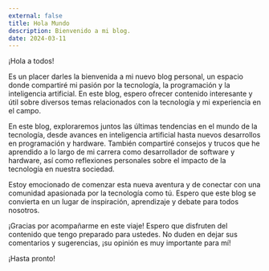```yaml
---
external: false
title: Hola Mundo
description: Bienvenido a mi blog.
date: 2024-03-11
---
```


¡Hola a todos! 

Es un placer darles la bienvenida a mi nuevo blog personal, un espacio donde compartiré mi pasión por la tecnología, la programación y la inteligencia artificial. En este blog, espero ofrecer contenido interesante y útil sobre diversos temas relacionados con la tecnología y mi experiencia en el campo.

En este blog, exploraremos juntos las últimas tendencias en el mundo de la tecnología, desde avances en inteligencia artificial hasta nuevos desarrollos en programación y hardware. También compartiré consejos y trucos que he aprendido a lo largo de mi carrera como desarrollador de software y hardware, así como reflexiones personales sobre el impacto de la tecnología en nuestra sociedad.

Estoy emocionado de comenzar esta nueva aventura y de conectar con una comunidad apasionada por la tecnología como tú. Espero que este blog se convierta en un lugar de inspiración, aprendizaje y debate para todos nosotros.

¡Gracias por acompañarme en este viaje! Espero que disfruten del contenido que tengo preparado para ustedes. No duden en dejar sus comentarios y sugerencias, ¡su opinión es muy importante para mí!

¡Hasta pronto!